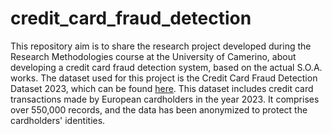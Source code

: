 # credit_card_fraud_detection

This repository aim is to share the research project developed during the Research Methodologies course at the University of Camerino, about developing a credit card fraud detection system, based on the actual S.O.A. works.
The dataset used for this project is the Credit Card Fraud Detection Dataset 2023, which can be found [here](https://www.kaggle.com/datasets/nelgiriyewithana/credit-card-fraud-detection-dataset-2023). This dataset includes credit card transactions made by European cardholders in the year 2023. It comprises over 550,000 records, and the data has been anonymized to protect the cardholders' identities.
